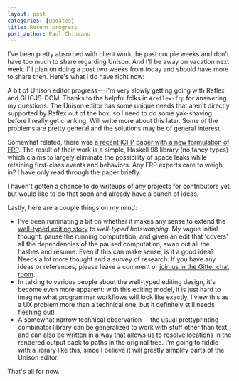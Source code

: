 ```yaml
---
layout: post
categories: [updates]
title: Recent progress
post_author: Paul Chiusano
---
```


I've been pretty absorbed with client work the past couple weeks and don't have too much to share regarding Unison. And I'll be away on vacation next week. I'll plan on doing a post two weeks from today and should have more to share then. Here's what I do have right now:

A bit of Unison editor progress---I'm very slowly getting going with Reflex and GHCJS-DOM. Thanks to the helpful folks in `#reflex-frp` for answering my questions. The Unison editor has some unique needs that aren't directly supported by Reflex out of the box, so I need to do some yak-shaving before I really get cranking. Will write more about this later. Some of the problems are pretty general and the solutions may be of general interest. 

Somewhat related, there was [a recent ICFP paper with a new formulation of FRP](http://www.reddit.com/r/haskell/comments/3ai7hl/principled_practical_frp_forget_the_past_change/). The result of their work is a simple, Haskell 98 library (no fancy types) which claims to largely eliminate the possibility of space leaks while retaining first-class events and behaviors. Any FRP experts care to weigh in? I have only read through the paper briefly.

I haven't gotten a chance to do writeups of any projects for contributors yet, but would like to do that soon and already have a bunch of ideas.

Lastly, here are a couple things on my mind: 

* I've been ruminating a bit on whether it makes any sense to extend the [well-typed editing story](/2015-06-12/editing.html) to _well-typed hotswapping_. My vague initial thought: pause the running computation, and given an edit that 'covers' all the dependencies of the paused computation, swap out all the hashes and resume. Even if this can make sense, is it a good idea? Needs a lot more thought and a survey of research. If you have any ideas or references, please leave a comment or [join us in the Gitter chat room](https://gitter.im/unisonweb/platform).
* In talking to various people about the well-typed editing design, it's become even more apparent: with this editing model, it is just hard to imagine what programmer workflows will look like exactly. I view this as a UX problem more than a technical one, but it definitely still needs fleshing out!
* A somewhat narrow technical observation---the usual prettyprinting combinator library can be generalized to work with stuff other than text, and can also be written in a way that allows us to resolve locations in the rendered output back to paths in the original tree. I'm going to fiddle with a library like this, since I believe it will greatly simplify parts of the Unison editor.

That's all for now.
